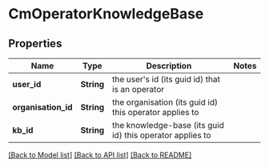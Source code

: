 # CmOperatorKnowledgeBase

## Properties

Name | Type | Description | Notes
------------ | ------------- | ------------- | -------------
**user_id** | **String** | the user's id (its guid id) that is an operator | 
**organisation_id** | **String** | the organisation (its guid id) this operator applies to | 
**kb_id** | **String** | the knowledge-base (its guid id) this operator applies to | 

[[Back to Model list]](../README.md#documentation-for-models) [[Back to API list]](../README.md#documentation-for-api-endpoints) [[Back to README]](../README.md)


